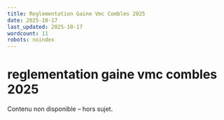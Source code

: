 ```yaml
---
title: Reglementation Gaine Vmc Combles 2025
date: 2025-10-17
last_updated: 2025-10-17
wordcount: 11
robots: noindex
---
```


# reglementation gaine vmc combles 2025

Contenu non disponible – hors sujet.